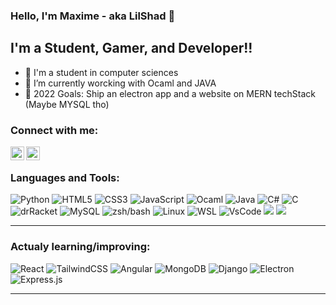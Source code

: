 ### Hello, I'm Maxime - aka LilShad 👋

## I'm a Student, Gamer, and Developer!!

- 🔭 I'm a student in computer sciences 
- 🌱 I’m currently worcking with Ocaml and JAVA
- 🥅 2022 Goals: Ship an electron app and a website on MERN techStack (Maybe MYSQL tho)

### Connect with me:

[<img align="left" alt="codeSTACKr | YouTube" width="22px" src="https://cdn.jsdelivr.net/npm/simple-icons@v3/icons/youtube.svg" />][youtube]
[<img align="left" alt="codeSTACKr | Twitter" width="22px" src="https://cdn.jsdelivr.net/npm/simple-icons@v3/icons/twitter.svg" />][twitter]

<br />

### Languages and Tools:

<img alt="Python" src="https://img.shields.io/badge/-Python-3776AB?style=flat&logo=python&logoColor=black">
<img alt ="HTML5"src ="https://img.shields.io/badge/-HTML5-E34F26?style=flat&logo=html5&logoColor=white"> 
<img alt ="CSS3"src ="https://img.shields.io/badge/-CSS3-1572B6?style=flat&logo=css3&logoColor=white">
<img alt ="JavaScript"src="https://img.shields.io/badge/-JavaScript-F7DF1E?style=flat&logo=javascript&logoColor=black">
<img alt ="Ocaml"src="https://img.shields.io/badge/-Ocaml-EC6813?style=flat&logo=ocaml&logoColor=white">
<img alt ="Java"src="https://img.shields.io/badge/-Java-007396?style=flat&logo=java&logoColor=red">
<img alt ="C#"src="https://img.shields.io/badge/-C%23-239120?logo=c+sharp&logoColor=white">
<img alt ="C"src="https://img.shields.io/badge/-C-A8B9CC?style=flat&logo=c&logoColor=ffffff">
<img alt ="drRacket"src="https://img.shields.io/badge/-Racket-9F1D20?style=flat&logo=racket&logoColor=ffffff">
<img alt ="MySQL"src="https://img.shields.io/badge/-MYSQL-4479A1?style=flat&logo=mysql&logoColor=ffffff">
<img alt ="zsh/bash"src="https://img.shields.io/badge/-GNUBash-4EAA25?style=flat&logo=gnubash&logoColor=black">
<img alt ="Linux"src="https://img.shields.io/badge/-Linux-E95420?style=flat&logo=ubuntu&logoColor=black">
<img alt ="WSL"src="https://img.shields.io/badge/-WSL-orange?style=flat&logoColor=black">
<img alt ="VsCode"src="https://img.shields.io/badge/-VSCode-007ACC?style=flat&logo=visualstudiocode&logoColor=black">
<img src="https://img.shields.io/badge/-Java-FFA611?style=flat&logo=java&logoColor=ffffff">
<img src="https://img.shields.io/badge/-Racket-blue?style=flat&logo=racket&logoColor=ffffff">


---

### Actualy learning/improving:

<img alt="React" src="https://img.shields.io/badge/-React-61DAFB?style=flat&logo=react&logoColor=3776AB"> 
<img alt ="TailwindCSS"src ="https://img.shields.io/badge/-TailWindCSS-06B6D4?style=flat&logo=tailwindcss&logoColor=white"> 
<img alt ="Angular"src ="https://img.shields.io/badge/-Angular-DD0031?style=flat&logo=angular&logoColor=white">
<img alt ="MongoDB"src="https://img.shields.io/badge/-MongoDB-47A248?style=flat&logo=mongodb&logoColor=ffffff">
<img alt ="Django"src="https://img.shields.io/badge/-Django-092E20?style=flat&logo=django&logoColor=white">
<img alt ="Electron"src="https://img.shields.io/badge/-Electron-47848F?style=flat&logo=electron&logoColor=ffffff">
<img alt ="Express.js"src="https://img.shields.io/badge/-Express-000000?logo=express&logoColor=white">


---

[twitter]: https://twitter.com/_LilShad
[youtube]: https://www.youtube.com/channel/UCASrPHltoBX81SZhlCY2jTg